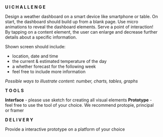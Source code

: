 **U I  C H A L L E N G E**

Design a weather dashboard on a smart device like smartphone or table. On start, the dashboard should build up from a blank page. Use micro animations to reveal the dashboard elements. Serve a point of interaction! By tapping on a content element, the user can enlarge and decrease further details about a specific information.

Shown screen should include:

- location, date and time
- the current & estimated temperature of the day
- a whether forecast for the following week
- feel free to include more information

*Possible ways to illustrate content: number, charts, tables, graphs*

**T O O L S**

**Interface** - please use sketch for creating all visual elements
**Prototype** -  feel free to use the tool of your choice. We recommend protopie, principal or framer

**D E L I V E R Y**


Provide a interactive prototype on a platform of your choice
